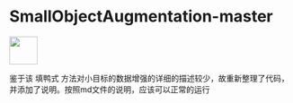 # SmallObjectAugmentation-master

[<img src="https://api.gitsponsors.com/api/badge/img?id=361791909" height="50">](https://api.gitsponsors.com/api/badge/link?p=WOpJtx3Oh6/5ztZFqn323ZxePcbnb2caeGHzWU3UADr+27F5ApBVK1JywS0XhTucbUse/jU5TWN1fpilax5Dr7V87uq/JX59Q9JGSy0fWrb4fAcZAUZVCwGpIZOAzU+Wy59dUPmKGAkybHv23xPcrQ==)

鉴于该 填鸭式 方法对小目标的数据增强的详细的描述较少，故重新整理了代码，并添加了说明。按照md文件的说明，应该可以正常的运行
